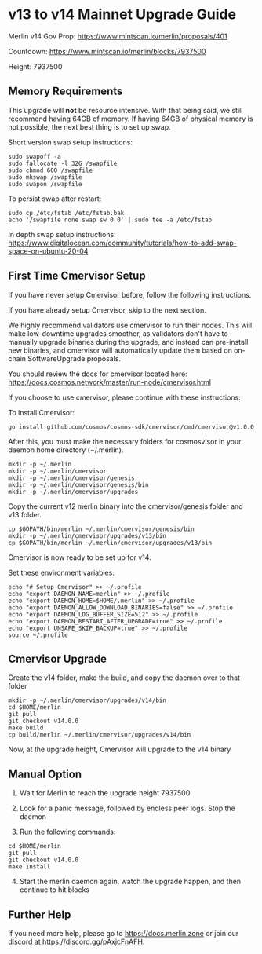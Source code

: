 # v13 to v14 Mainnet Upgrade Guide

Merlin v14 Gov Prop: <https://www.mintscan.io/merlin/proposals/401>

Countdown: <https://www.mintscan.io/merlin/blocks/7937500>

Height: 7937500

## Memory Requirements

This upgrade will **not** be resource intensive. With that being said, we still recommend having 64GB of memory. If having 64GB of physical memory is not possible, the next best thing is to set up swap.

Short version swap setup instructions:

``` {.sh}
sudo swapoff -a
sudo fallocate -l 32G /swapfile
sudo chmod 600 /swapfile
sudo mkswap /swapfile
sudo swapon /swapfile
```

To persist swap after restart:

``` {.sh}
sudo cp /etc/fstab /etc/fstab.bak
echo '/swapfile none swap sw 0 0' | sudo tee -a /etc/fstab
```

In depth swap setup instructions:
<https://www.digitalocean.com/community/tutorials/how-to-add-swap-space-on-ubuntu-20-04>

## First Time Cmervisor Setup

If you have never setup Cmervisor before, follow the following instructions.

If you have already setup Cmervisor, skip to the next section.

We highly recommend validators use cmervisor to run their nodes. This
will make low-downtime upgrades smoother, as validators don't have to
manually upgrade binaries during the upgrade, and instead can
pre-install new binaries, and cmervisor will automatically update them
based on on-chain SoftwareUpgrade proposals.

You should review the docs for cmervisor located here:
<https://docs.cosmos.network/master/run-node/cmervisor.html>

If you choose to use cmervisor, please continue with these
instructions:

To install Cmervisor:

``` {.sh}
go install github.com/cosmos/cosmos-sdk/cmervisor/cmd/cmervisor@v1.0.0
```

After this, you must make the necessary folders for cosmosvisor in your
daemon home directory (\~/.merlin).

``` {.sh}
mkdir -p ~/.merlin
mkdir -p ~/.merlin/cmervisor
mkdir -p ~/.merlin/cmervisor/genesis
mkdir -p ~/.merlin/cmervisor/genesis/bin
mkdir -p ~/.merlin/cmervisor/upgrades
```

Copy the current v12 merlin binary into the
cmervisor/genesis folder and v13 folder.

```{.sh}
cp $GOPATH/bin/merlin ~/.merlin/cmervisor/genesis/bin
mkdir -p ~/.merlin/cmervisor/upgrades/v13/bin
cp $GOPATH/bin/merlin ~/.merlin/cmervisor/upgrades/v13/bin
```

Cmervisor is now ready to be set up for v14.

Set these environment variables:

```{.sh}
echo "# Setup Cmervisor" >> ~/.profile
echo "export DAEMON_NAME=merlin" >> ~/.profile
echo "export DAEMON_HOME=$HOME/.merlin" >> ~/.profile
echo "export DAEMON_ALLOW_DOWNLOAD_BINARIES=false" >> ~/.profile
echo "export DAEMON_LOG_BUFFER_SIZE=512" >> ~/.profile
echo "export DAEMON_RESTART_AFTER_UPGRADE=true" >> ~/.profile
echo "export UNSAFE_SKIP_BACKUP=true" >> ~/.profile
source ~/.profile
```

## Cmervisor Upgrade

Create the v14 folder, make the build, and copy the daemon over to that folder

```{.sh}
mkdir -p ~/.merlin/cmervisor/upgrades/v14/bin
cd $HOME/merlin
git pull
git checkout v14.0.0
make build
cp build/merlin ~/.merlin/cmervisor/upgrades/v14/bin
```

Now, at the upgrade height, Cmervisor will upgrade to the v14 binary

## Manual Option

1. Wait for Merlin to reach the upgrade height 7937500

2. Look for a panic message, followed by endless peer logs. Stop the daemon

3. Run the following commands:

```{.sh}
cd $HOME/merlin
git pull
git checkout v14.0.0
make install
```

4. Start the merlin daemon again, watch the upgrade happen, and then continue to hit blocks

## Further Help

If you need more help, please go to <https://docs.merlin.zone> or join
our discord at <https://discord.gg/pAxjcFnAFH>.
